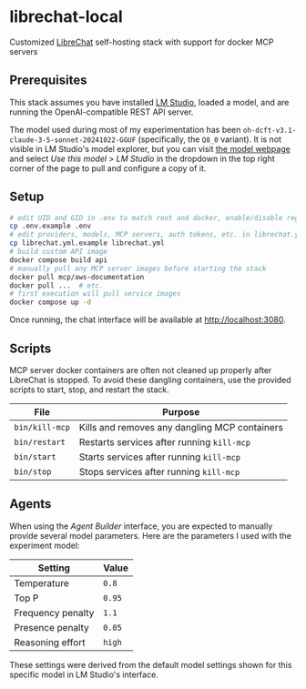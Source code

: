 # librechat-local

Customized [LibreChat][] self-hosting stack with support for docker MCP servers

## Prerequisites

This stack assumes you have installed [LM Studio][], loaded a model, and are
running the OpenAI-compatible REST API server.

The model used during most of my experimentation has been
`oh-dcft-v3.1-claude-3-5-sonnet-20241022-GGUF` (specifically, the `Q8_0`
variant). It is not visible in LM Studio's model explorer, but you can visit
[the model webpage][] and select _Use this model_ > _LM Studio_ in the dropdown
in the top right corner of the page to pull and configure a copy of it.

## Setup

```bash
# edit UID and GID in .env to match root and docker, enable/disable registration
cp .env.example .env
# edit providers, models, MCP servers, auth tokens, etc. in librechat.yml
cp librechat.yml.example librechat.yml
# build custom API image
docker compose build api
# manually pull any MCP server images before starting the stack
docker pull mcp/aws-documentation
docker pull ...  # etc.
# first execution will pull service images
docker compose up -d
```

Once running, the chat interface will be available at [http://localhost:3080][].

## Scripts

MCP server docker containers are often not cleaned up properly after LibreChat
is stopped. To avoid these dangling containers, use the provided scripts to
start, stop, and restart the stack.

| File | Purpose |
|------|---------|
| `bin/kill-mcp` | Kills and removes any dangling MCP containers |
| `bin/restart` | Restarts services after running `kill-mcp` |
| `bin/start` | Starts services after running `kill-mcp` |
| `bin/stop` | Stops services after running `kill-mcp` |

## Agents

When using the _Agent Builder_ interface, you are expected to manually provide
several model parameters. Here are the parameters I used with the experiment
model:

| Setting | Value |
|---------|-------|
| Temperature | `0.8` |
| Top P | `0.95` |
| Frequency penalty | `1.1` |
| Presence penalty | `0.05` |
| Reasoning effort | `high` |

These settings were derived from the default model settings shown for this
specific model in LM Studio's interface.

[http://localhost:3080]: http://localhost:3080
[librechat]: https://librechat.ai
[lm studio]: https://lmstudio.ai/
[the model webpage]: https://huggingface.co/mradermacher/oh-dcft-v3.1-claude-3-5-sonnet-20241022-GGUF
